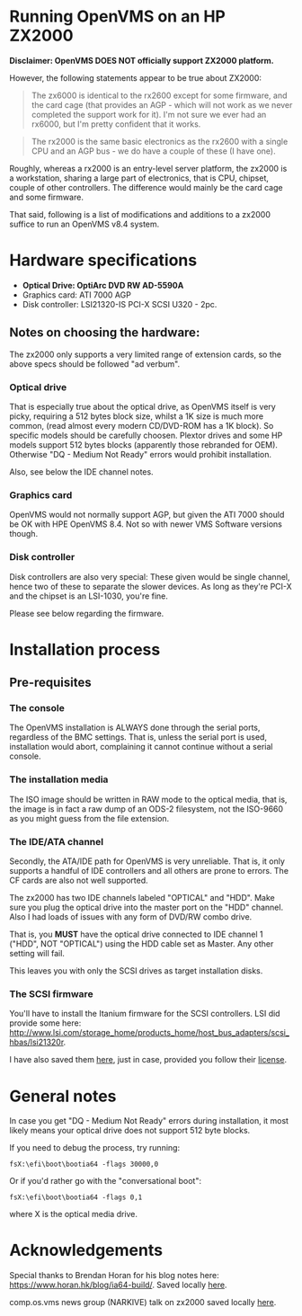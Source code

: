 # Running OpenVMS on an HP ZX2000 

**Disclaimer: OpenVMS DOES NOT officially support ZX2000 platform.**

However, the following statements appear to be true about ZX2000:
> The zx6000 is identical to the rx2600 except for some firmware, and the card
cage (that provides an AGP - which will not work as we never completed the
support work for it). I'm not sure we ever had an rx6000, but I'm pretty
confident that it works.

>The rx2000 is the same basic electronics as the rx2600 with a single CPU and
an AGP bus - we do have a couple of these (I have one).

Roughly, whereas a rx2000 is an entry-level server platform, the zx2000 is a
workstation, sharing a large part of electronics, that is CPU, chipset, couple
of other controllers. The difference would mainly be the card cage and some
firmware.

That said, following is a list of modifications and additions to a zx2000 suffice
to run an OpenVMS v8.4 system.
 
# Hardware specifications

* **Optical Drive: OptiArc DVD RW AD-5590A**
* Graphics card: ATI 7000 AGP
* Disk controller: LSI21320-IS PCI-X SCSI U320 - 2pc.

## Notes on choosing the hardware:

The zx2000 only supports a very limited range of extension cards, so the above
specs should be followed "ad verbum". 

### Optical drive 
That is especially true about the optical drive, as OpenVMS itself is very picky,
requiring a 512 bytes block size, whilst a 1K size is much more common, (read
almost every modern CD/DVD-ROM has a 1K block). So specific models should be 
carefully choosen.
Plextor drives and some HP models support 512 bytes blocks (apparently
those rebranded for OEM). Otherwise "DQ - Medium Not Ready" errors would
prohibit installation.

Also, see below the IDE channel notes.

### Graphics card
OpenVMS would not normally support AGP, but given the ATI 7000 should be OK with
HPE OpenVMS 8.4. Not so with newer VMS Software versions though. 

### Disk controller
Disk controllers are also very special: These given would be single channel,
hence two of these to separate the slower devices. As long as they're PCI-X
and the chipset is an LSI-1030, you're fine.

Please see below regarding the firmware.

# Installation process

## Pre-requisites

### The console
The OpenVMS installation is ALWAYS done through the serial ports, regardless of
the BMC settings. That is, unless the serial port is used, installation would
abort, complaining it cannot continue without a serial console.

### The installation media
The ISO image should be written in RAW mode to the optical media, that is, the
image is in fact a raw dump of an ODS-2 filesystem, not the ISO-9660 as you
might guess from the file extension. 

### The IDE/ATA channel
Secondly, the ATA/IDE path for OpenVMS is very unreliable. That is, it only
supports a handful of IDE controllers and all others are prone to errors.
The CF cards are also not well supported.

The zx2000 has two IDE channels labeled "OPTICAL" and "HDD". Make sure you plug the optical drive into the master port on the "HDD" channel. Also I had loads of issues with any form of DVD/RW combo drive.

That is, you **MUST** have the optical drive connected to IDE channel 1
("HDD", NOT "OPTICAL") using the HDD cable set as Master. Any other setting
will fail. 

This leaves you with only the SCSI drives as target installation disks.

### The SCSI firmware

You'll have to install the Itanium firmware for the SCSI controllers.
LSI did provide some here: http://www.lsi.com/storage_home/products_home/host_bus_adapters/scsi_hbas/lsi21320r.

I have also saved them [here](scsi-hba-firmware), just in case, provided you
follow their [license](license.txt).

# General notes

In case you get "DQ - Medium Not Ready" errors during installation, it most
likely means your optical drive does not support 512 byte blocks.

If you need to debug the process, try running:
```
fsX:\efi\boot\bootia64 -flags 30000,0
```

Or if you'd rather go with the "conversational boot":
```
fsX:\efi\boot\bootia64 -flags 0,1
```
where X is the optical media drive.

# Acknowledgements

Special thanks to Brendan Horan for his blog notes here: https://www.horan.hk/blog/ia64-build/. Saved locally [here](doc/Itanium%202%2C%20I%27ve%20got%20one%20by%20Brendan%20Horan.pdf).

comp.os.vms news group (NARKIVE) talk on zx2000 saved locally [here](doc/OpenVMS%20on%20zx2000%20or%20zx6000.pdf).
